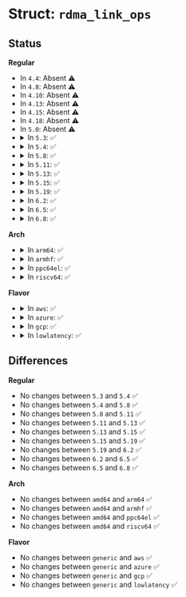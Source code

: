 # Struct: <code>rdma_link_ops</code>

## Status
<b>Regular</b>
<ul>
<li>
In <code>4.4</code>: Absent ⚠️
</li>
<li>
In <code>4.8</code>: Absent ⚠️
</li>
<li>
In <code>4.10</code>: Absent ⚠️
</li>
<li>
In <code>4.13</code>: Absent ⚠️
</li>
<li>
In <code>4.15</code>: Absent ⚠️
</li>
<li>
In <code>4.18</code>: Absent ⚠️
</li>
<li>
In <code>5.0</code>: Absent ⚠️
</li>
<li>
<details>
<summary>In <code>5.3</code>: ✅</summary>

```c
struct rdma_link_ops {
    struct list_head list;
    const char *type;
    int (*newlink)(const char *, struct net_device *);
};
```
</details>
</li>
<li>
<details>
<summary>In <code>5.4</code>: ✅</summary>

```c
struct rdma_link_ops {
    struct list_head list;
    const char *type;
    int (*newlink)(const char *, struct net_device *);
};
```
</details>
</li>
<li>
<details>
<summary>In <code>5.8</code>: ✅</summary>

```c
struct rdma_link_ops {
    struct list_head list;
    const char *type;
    int (*newlink)(const char *, struct net_device *);
};
```
</details>
</li>
<li>
<details>
<summary>In <code>5.11</code>: ✅</summary>

```c
struct rdma_link_ops {
    struct list_head list;
    const char *type;
    int (*newlink)(const char *, struct net_device *);
};
```
</details>
</li>
<li>
<details>
<summary>In <code>5.13</code>: ✅</summary>

```c
struct rdma_link_ops {
    struct list_head list;
    const char *type;
    int (*newlink)(const char *, struct net_device *);
};
```
</details>
</li>
<li>
<details>
<summary>In <code>5.15</code>: ✅</summary>

```c
struct rdma_link_ops {
    struct list_head list;
    const char *type;
    int (*newlink)(const char *, struct net_device *);
};
```
</details>
</li>
<li>
<details>
<summary>In <code>5.19</code>: ✅</summary>

```c
struct rdma_link_ops {
    struct list_head list;
    const char *type;
    int (*newlink)(const char *, struct net_device *);
};
```
</details>
</li>
<li>
<details>
<summary>In <code>6.2</code>: ✅</summary>

```c
struct rdma_link_ops {
    struct list_head list;
    const char *type;
    int (*newlink)(const char *, struct net_device *);
};
```
</details>
</li>
<li>
<details>
<summary>In <code>6.5</code>: ✅</summary>

```c
struct rdma_link_ops {
    struct list_head list;
    const char *type;
    int (*newlink)(const char *, struct net_device *);
};
```
</details>
</li>
<li>
<details>
<summary>In <code>6.8</code>: ✅</summary>

```c
struct rdma_link_ops {
    struct list_head list;
    const char *type;
    int (*newlink)(const char *, struct net_device *);
};
```
</details>
</li>
</ul>
<b>Arch</b>
<ul>
<li>
<details>
<summary>In <code>arm64</code>: ✅</summary>

```c
struct rdma_link_ops {
    struct list_head list;
    const char *type;
    int (*newlink)(const char *, struct net_device *);
};
```
</details>
</li>
<li>
<details>
<summary>In <code>armhf</code>: ✅</summary>

```c
struct rdma_link_ops {
    struct list_head list;
    const char *type;
    int (*newlink)(const char *, struct net_device *);
};
```
</details>
</li>
<li>
<details>
<summary>In <code>ppc64el</code>: ✅</summary>

```c
struct rdma_link_ops {
    struct list_head list;
    const char *type;
    int (*newlink)(const char *, struct net_device *);
};
```
</details>
</li>
<li>
<details>
<summary>In <code>riscv64</code>: ✅</summary>

```c
struct rdma_link_ops {
    struct list_head list;
    const char *type;
    int (*newlink)(const char *, struct net_device *);
};
```
</details>
</li>
</ul>
<b>Flavor</b>
<ul>
<li>
<details>
<summary>In <code>aws</code>: ✅</summary>

```c
struct rdma_link_ops {
    struct list_head list;
    const char *type;
    int (*newlink)(const char *, struct net_device *);
};
```
</details>
</li>
<li>
<details>
<summary>In <code>azure</code>: ✅</summary>

```c
struct rdma_link_ops {
    struct list_head list;
    const char *type;
    int (*newlink)(const char *, struct net_device *);
};
```
</details>
</li>
<li>
<details>
<summary>In <code>gcp</code>: ✅</summary>

```c
struct rdma_link_ops {
    struct list_head list;
    const char *type;
    int (*newlink)(const char *, struct net_device *);
};
```
</details>
</li>
<li>
<details>
<summary>In <code>lowlatency</code>: ✅</summary>

```c
struct rdma_link_ops {
    struct list_head list;
    const char *type;
    int (*newlink)(const char *, struct net_device *);
};
```
</details>
</li>
</ul>

## Differences
<b>Regular</b>
<ul>
<li>
No changes between <code>5.3</code> and <code>5.4</code> ✅
</li>
<li>
No changes between <code>5.4</code> and <code>5.8</code> ✅
</li>
<li>
No changes between <code>5.8</code> and <code>5.11</code> ✅
</li>
<li>
No changes between <code>5.11</code> and <code>5.13</code> ✅
</li>
<li>
No changes between <code>5.13</code> and <code>5.15</code> ✅
</li>
<li>
No changes between <code>5.15</code> and <code>5.19</code> ✅
</li>
<li>
No changes between <code>5.19</code> and <code>6.2</code> ✅
</li>
<li>
No changes between <code>6.2</code> and <code>6.5</code> ✅
</li>
<li>
No changes between <code>6.5</code> and <code>6.8</code> ✅
</li>
</ul>
<b>Arch</b>
<ul>
<li>
No changes between <code>amd64</code> and <code>arm64</code> ✅
</li>
<li>
No changes between <code>amd64</code> and <code>armhf</code> ✅
</li>
<li>
No changes between <code>amd64</code> and <code>ppc64el</code> ✅
</li>
<li>
No changes between <code>amd64</code> and <code>riscv64</code> ✅
</li>
</ul>
<b>Flavor</b>
<ul>
<li>
No changes between <code>generic</code> and <code>aws</code> ✅
</li>
<li>
No changes between <code>generic</code> and <code>azure</code> ✅
</li>
<li>
No changes between <code>generic</code> and <code>gcp</code> ✅
</li>
<li>
No changes between <code>generic</code> and <code>lowlatency</code> ✅
</li>
</ul>
